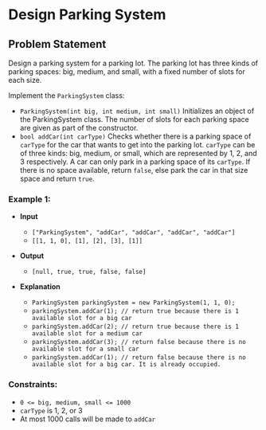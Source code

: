 # Design Parking System

## Problem Statement
Design a parking system for a parking lot. The parking lot has three kinds of parking spaces: big, medium, and small, with a fixed number of slots for each size.

Implement the `ParkingSystem` class:
- `ParkingSystem(int big, int medium, int small)` Initializes an object of the ParkingSystem class. The number of slots for each parking space are given as part of the constructor.
- `bool addCar(int carType)` Checks whether there is a parking space of `carType` for the car that wants to get into the parking lot. `carType` can be of three kinds: big, medium, or small, which are represented by 1, 2, and 3 respectively. A car can only park in a parking space of its `carType`. If there is no space available, return `false`, else park the car in that size space and return `true`.

### Example 1:
- **Input**
  - `["ParkingSystem", "addCar", "addCar", "addCar", "addCar"]`
  - `[[1, 1, 0], [1], [2], [3], [1]]`
- **Output**
  - `[null, true, true, false, false]`

- **Explanation**
  - `ParkingSystem parkingSystem = new ParkingSystem(1, 1, 0);`
  - `parkingSystem.addCar(1); // return true because there is 1 available slot for a big car`
  - `parkingSystem.addCar(2); // return true because there is 1 available slot for a medium car`
  - `parkingSystem.addCar(3); // return false because there is no available slot for a small car`
  - `parkingSystem.addCar(1); // return false because there is no available slot for a big car. It is already occupied.`

### Constraints:
- `0 <= big, medium, small <= 1000`
- `carType` is 1, 2, or 3
- At most 1000 calls will be made to `addCar`
